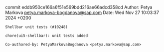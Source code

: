commit eddb950ce166a6f51e569bdd216ae66adcd358cd
Author: Petya Markova <petya.markova-bogdanova@sap.com>
Date:   Wed Nov 27 10:03:37 2024 +0200

    Shellbar unit tests (#10248)
    
    chore(ui5-shellbar): unit tests added
    
    Co-authored-by: PetyaMarkovaBogdanova <petya.markova@sap.com>
